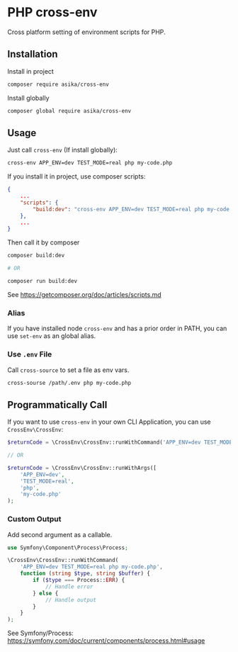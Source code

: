 # PHP cross-env

Cross platform setting of environment scripts for PHP.

## Installation

Install in project

```bash
composer require asika/cross-env
```

Install globally

```bash
composer global require asika/cross-env
```

## Usage

Just call `cross-env` (If install globally):

```bash
cross-env APP_ENV=dev TEST_MODE=real php my-code.php
```

If you install it in project, use composer scripts:

```json
{
    ...
    "scripts": {
        "build:dev": "cross-env APP_ENV=dev TEST_MODE=real php my-code.php"
    },
    ...
}
```

Then call it by composer

```bash
composer build:dev

# OR

composer run build:dev
```

See https://getcomposer.org/doc/articles/scripts.md

### Alias

If you have installed node `cross-env` and has a prior order in PATH, 
you can use `set-env` as an global alias.

### Use `.env` File

Call `cross-source` to set a file as env vars.

```bash
cross-sourse /path/.env php my-code.php
```

## Programmatically Call

If you want to use `cross-env` in your own CLI Application, you can use `CrossEnv\CrossEnv`:

```php
$returnCode = \CrossEnv\CrossEnv::runWithCommand('APP_ENV=dev TEST_MODE=real php my-code.php');

// OR

$returnCode = \CrossEnv\CrossEnv::runWithArgs([
    'APP_ENV=dev',
    'TEST_MODE=real',
    'php',
    'my-code.php'
);
```

### Custom Output

Add second argument as a callable.

```php
use Symfony\Component\Process\Process;

\CrossEnv\CrossEnv::runWithCommand(
    'APP_ENV=dev TEST_MODE=real php my-code.php',
    function (string $type, string $buffer) {
        if ($type === Process::ERR) {
            // Handle error
        } else {
            // Handle output
        }
    }
);
```

See Symfony/Process: https://symfony.com/doc/current/components/process.html#usage
